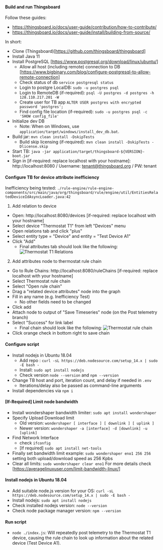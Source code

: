 #### Build and run Thingsboard

Follow these guides:

- https://thingsboard.io/docs/user-guide/contribution/how-to-contribute/
- https://thingsboard.io/docs/user-guide/install/building-from-source/

In short:

- Clone (Thingsboard)[https://github.com/thingsboard/thingsboard]
- Install Java 11
- Install PostgreSQL [https://www.postgresql.org/download/linux/ubuntu/]
  - Allow all host (including remote) connection to DB [https://www.bigbinary.com/blog/configure-postgresql-to-allow-remote-connection]
  - Check status of db `service postgresql status`
  - Login to postgre LocalDB: `sudo -u postgres psql`
  - Login to RemoteDB (if-required): `psql -U postgres -d postgres -h 128.110.217.201 -W`
  - Create user for TB app `ALTER USER postgres with encrypted password 'postgres';`
  - Find config file location (if-required): `sudo -u postgres psql -c 'SHOW config_file'`
- Initialize dev DB
  - Note: When on Windows, use `application/target/windows/install_dev_db.bat`.
- Build jar: `mvn clean install -DskipTests`
  -  Build skip licensing (if-required): `mvn clean install -DskipTests -Dlicense.skip`
- Start TB: `java -jar application/target/thingsboard-${VERSION}-boot.jar`
- Sign in [if-required: replace localhost with your hostname]: http://localhost:8080 / Username: tenant@thingsboard.org / PW: tenant

#### Configure TB for device attribute inefficiency

Inefficiency being tested:
`./rule-engine/rule-engine-components/src/main/java/org/thingsboard/rule/engine/util/EntitiesRelatedDeviceIdAsyncLoader.java:42`

1. Add relation to device

- Open: http://localhost:8080/devices [if-required: replace localhost with your hostname]
- Select device "Thermostat T1" from left "Devices" menu
- Open relations tab and click "plus"
- Select entity type = "Device" and entity = "Test Device A1"
- Click "Add"
  - Final attributes tab should look like the following:
    ![Thermostat T1 Relations](docs/Thermostat_T1_Relations.png?raw=true "Thermostat T1 Relations")

2. Add attributes node to thermostat rule chain

- Go to Rule Chains: http://localhost:8080/ruleChains [if-required: replace localhost with your hostname]
- Select Thermostat rule chain
- Select "Open rule chain"
- Drag a "related device attributes" node into the graph
- Fill in any name (e.g. Inefficiency Test)
  - No other fields need to be changed
- Click add
- Attach node to output of "Save Timeseries" node (on the Post telemetry branch)
- Select "Success" for link label
  - Final chain should look like the following:
    ![Thermostat rule chain](docs/Thermostat_Rule_Chain.png?raw=true "Thermostat rule chain")
- Click orange check in bottom right to save chain

#### Configure script
- Install nodejs in Ubuntu 18.04
  - Add repo : `curl -sL https://deb.nodesource.com/setup_14.x | sudo -E bash -`
  - Install: `sudo apt install nodejs`
  - Check version `node --version` and `npm --version`
- Change TB host and port, iteration count, and delay if needed in `.env`
  - Iterations/delay also be passed as command-line arguments
- Install dependencies via `npm i`

#### [If-Required] Limit node bandwidth
- Install wondershaper bandwidth limiter: `sudo apt install wondershaper`
- Specify Upload Download limit
  - Old version: `wondershaper [ interface ] [ downlink ] [ uplink ]`
  - Newer version: `wondershaper -a [interface] -d [downlink] -u [uplink]`
- Find Network Interface
  - check `ifconfig`
  - [If required] `sudo apt install net-tools`
- Finally set bandwidth limit example: `sudo wondershaper eno1 256 256` setting both upload/download speed as 256 Kpbs
- Clear all limits: `sudo wondershaper clear eno1`
For more details check [https://averagelinuxuser.com/limit-bandwidth-linux/]

#### Install nodejs in Ubuntu 18.04
- Add suitable node.js version for your OS: `curl -sL https://deb.nodesource.com/setup_14.x | sudo -E bash -`
- Install nodejs: `sudo apt install nodejs`
- Check installed nodejs version: `node --version`
- Check node package manager version: `npm --version`

#### Run script

- `node ./index.js`: Will repeatedly post telemetry to the Thermostat T1 device, causing the rule chain to look up information about the related device (Test Device A1).
